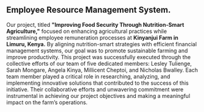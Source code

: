 ## Employee Resource Management System.
Our project, titled **"Improving Food Security Through Nutrition-Smart Agriculture,"** focused on enhancing agricultural practices while streamlining employee remuneration processes at **Kinyanjui Farm in Limuru, Kenya.** By aligning nutrition-smart strategies with efficient financial management systems, our goal was to promote sustainable farming and improve productivity. This project was successfully executed through the collective efforts of our team of five dedicated members: Lesley Tulienge, Sarah Mongare, Angela Kinya, Millicent Cheptoi, and Nicholas Bwalley. Each team member played a critical role in researching, analyzing, and implementing innovative solutions that contributed to the success of this initiative. Their collaborative efforts and unwavering commitment were instrumental in achieving our project objectives and making a meaningful impact on the farm’s operations.
